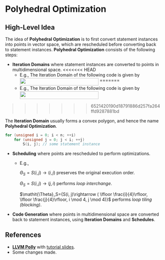 # Polyhedral Optimization

## High-Level Idea

The idea of **Polyhedral Optimization** is to first convert statement instances into points in vector space, which are rescheduled before converting back to statement instances. **Polyhedral Optimization** consists of the following steps:

- **Iteration Domains** where statement instances are converted to points in multidimensional space.
<<<<<<< HEAD
  - E.g., The Iteration Domain of the following code is given by <img src="https://rawgit.com/ArmageddonKnight/Acmart-Sigconf/master/svgs/7117e8d3f50474f1f3b91604cda316ae.svg?invert_in_darkmode" align=middle width=255.440955pt height=24.6576pt/>
=======
  - E.g., The Iteration Domain of the following code is given by <img src="/tex/7117e8d3f50474f1f3b91604cda316ae.svg?invert_in_darkmode&sanitize=true" align=middle width=255.44091705pt height=24.65753399999998pt/>
>>>>>>> 6521420190d18791886d257fa264ffd9287881bd
  
  The **Iteration Domain** usually forms a convex polygon, and hence the name **Polyhedral Optimization**.

```C++
for (unsigned i = 0; i < n; ++i)
	for (unsigned j = 0; j < i; ++j)
		S(i, j); // some statement instance
```

- **Scheduling** where points are rescheduled to perform optimizations.
  - E.g., 
    
    $\mathit{\Theta}_S={S(i, j)\rightarrow (i, j)}$ preserves the original execution order.
    
    $\mathit{\Theta}_S={S(i, j)\rightarrow (j, i)}$ performs *loop interchange*.

    $\mathit{\Theta}_S={S(i, j)\rightarrow (
      \lfloor \frac{i}{4}\rfloor, 
      \lfloor \frac{j}{4}\rfloor, 
      i \mod 4, j \mod 4)}$ performs *loop tiling (blocking)*.

- **Code Generation** where points in multidimensional space are converted back to statement instances, using **Iteration Domains** and **Schedules**.

## References

- [**LLVM Polly**](http://perso.ens-lyon.fr/christophe.alias/impact2011/impact-07.pdf) with [tutorial slides](https://llvm.org/devmtg/2016-03/Tutorials/applied-polyhedral-compilation.pdf).
- Some changes made.